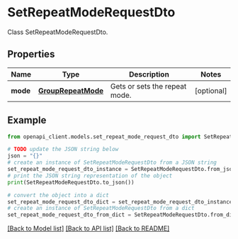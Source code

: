 # SetRepeatModeRequestDto

Class SetRepeatModeRequestDto.

## Properties

Name | Type | Description | Notes
------------ | ------------- | ------------- | -------------
**mode** | [**GroupRepeatMode**](GroupRepeatMode.md) | Gets or sets the repeat mode. | [optional] 

## Example

```python
from openapi_client.models.set_repeat_mode_request_dto import SetRepeatModeRequestDto

# TODO update the JSON string below
json = "{}"
# create an instance of SetRepeatModeRequestDto from a JSON string
set_repeat_mode_request_dto_instance = SetRepeatModeRequestDto.from_json(json)
# print the JSON string representation of the object
print(SetRepeatModeRequestDto.to_json())

# convert the object into a dict
set_repeat_mode_request_dto_dict = set_repeat_mode_request_dto_instance.to_dict()
# create an instance of SetRepeatModeRequestDto from a dict
set_repeat_mode_request_dto_from_dict = SetRepeatModeRequestDto.from_dict(set_repeat_mode_request_dto_dict)
```
[[Back to Model list]](../README.md#documentation-for-models) [[Back to API list]](../README.md#documentation-for-api-endpoints) [[Back to README]](../README.md)


